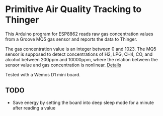 # Primitive Air Quality Tracking to Thinger

This Arduino program for ESP8862 reads raw gas concentration values from a Groove MQ5 gas sensor and reports the data to Thinger.

The gas concentration value is an integer between 0 and 1023. The MQ5 sensor is supposed to detect concentrations of H2, LPG, CH4, CO, and alcohol between 200ppm and 10000ppm, where the relation between the sensor value and gas concentration is nonlinear. [Details](http://wiki.seeed.cc/Grove-Gas_Sensor-MQ5/)

Tested with a Wemos D1 mini board.

## TODO

- Save energy by setting the board into deep sleep mode for a minute after reading a value
